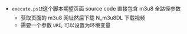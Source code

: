 * `execute.ps1`❗这个脚本期望页面 source code 直接包含 m3u8 全路径参数
  * 获取页面的 m3u8 网址然后下载 N_m3u8DL 下载视频
  * 需要一个参数 `URI`, 可以设置为环境变量
